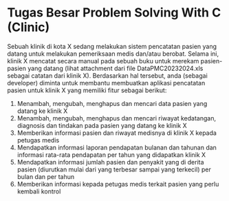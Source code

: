 ﻿# Tugas Besar Problem Solving With C (Clinic)

Sebuah klinik di kota X sedang melakukan sistem pencatatan pasien yang datang untuk melakukan pemeriksaan medis dan/atau berobat. Selama ini, klinik X mencatat secara manual pada sebuah buku untuk merekam pasien-pasien yang datang (lihat attachment dari file DataPMC20232024.xls sebagai catatan dari klinik X). Berdasarkan hal tersebut, anda (sebagai developer) diminta untuk membantu membuatkan aplikasi pencatatan pasien untuk klinik X yang memiliki fitur sebagai berikut:
1. Menambah, mengubah, menghapus dan mencari data pasien yang datang ke klinik X
2. Menambah, mengubah, menghapus dan mencari riwayat kedatangan, diagnosis dan tindakan pada pasien yang datang ke klinik X
3. Memberikan informasi pasien dan riwayat medisnya di klinik X kepada petugas medis
4. Mendapatkan informasi laporan pendapatan bulanan dan tahunan dan informasi rata-rata pendapatan per tahun yang didapatkan klinik X
5. Mendapatkan informasi jumlah pasien dan penyakit yang di derita pasien (diurutkan mulai dari yang terbesar sampai yang terkecil) per bulan dan per tahun
6. Memberikan informasi kepada petugas medis terkait pasien yang perlu kembali kontrol
